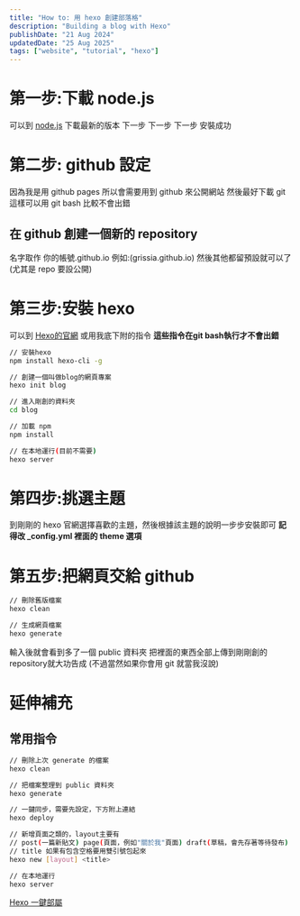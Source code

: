 ```yaml
---
title: "How to: 用 hexo 創建部落格"
description: "Building a blog with Hexo"
publishDate: "21 Aug 2024"
updatedDate: "25 Aug 2025"
tags: ["website", "tutorial", "hexo"]
---
```


# 第一步:下載 node.js

可以到 [node.js](https://nodejs.org/) 下載最新的版本
下一步 下一步 下一步 安裝成功

# 第二步: github 設定

因為我是用 github pages
所以會需要用到 github 來公開網站
然後最好下載 git 這樣可以用 git bash 比較不會出錯

## 在 github 創建一個新的 repository

名字取作 你的帳號.github.io 例如:(grissia.github.io)
然後其他都留預設就可以了(尤其是 repo 要設公開)

# 第三步:安裝 hexo

可以到 [Hexo的官網](https://hexo.io/)
或用我底下附的指令
**這些指令在git bash執行才不會出錯**

```bash
// 安裝hexo
npm install hexo-cli -g

// 創建一個叫做blog的網頁專案
hexo init blog

// 進入剛創的資料夾
cd blog

// 加載 npm
npm install

// 在本地運行(目前不需要)
hexo server
```

# 第四步:挑選主題

到剛剛的 hexo 官網選擇喜歡的主題，然後根據該主題的說明一步步安裝即可
**記得改 _config.yml 裡面的 theme 選項**

# 第五步:把網頁交給 github

```bash
// 刪除舊版檔案
hexo clean

// 生成網頁檔案
hexo generate
```

輸入後就會看到多了一個 public 資料夾
把裡面的東西全部上傳到剛剛創的repository就大功告成
(不過當然如果你會用 git 就當我沒說)

# 延伸補充

## 常用指令

```bash
// 刪除上次 generate 的檔案
hexo clean

// 把檔案整理到 public 資料夾
hexo generate

// 一鍵同步，需要先設定，下方附上連結
hexo deploy

// 新增頁面之類的，layout主要有 
// post(一篇新貼文) page(頁面，例如"關於我"頁面) draft(草稿，會先存著等待發布)
// title 如果有包含空格要用雙引號包起來
hexo new [layout] <title>

// 在本地運行
hexo server
```
[Hexo 一鍵部屬](https://hexo.io/docs/one-command-deployment)
